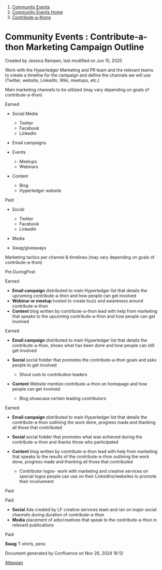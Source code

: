 1. [Community Events](index.html)
2. [Community Events Home](Community-Events-Home_21790731.html)
3. [Contribute-a-thons](Contribute-a-thons_21790837.html)

# Community Events : Contribute-a-thon Marketing Campaign Outline

Created by Jessica Rampen, last modified on Jun 15, 2020

Work with the Hyperledger Marketing and PR team and the relevant teams to create a timeline for the campaign and define the channels we will use (Twitter, website, LinkedIn, Wiki, meetups, etc.)

Main marketing channels to be utilized (may vary depending on goals of contribute-a-thon)

Earned

- Social Media
  
  - Twitter
  - Facebook
  - LinkedIn
- Email campaigns
- Events
  
  - Meetups
  - Webinars
- Content
  
  - Blog
  - Hyperledger website

Paid

- Social 
  
  - Twitter
  - Facebook
  - LinkedIn
- Media
- Swag/giveaways

Marketing tactics per channel &amp; timelines (may vary depending on goals of contribute-a-thon)

Pre DuringPost 

Earned

- **Email campaign** distributed to main Hyperledger list that details the upcoming contribute-a-thon and how people can get involved
- **Webinar or meetup** hosted to create buzz and awareness around contribute-a-thon
- **Content** blog written by contribute-a-thon lead with help from marketing that speaks to the upcoming contribute-a-thon and how people can get involved

Earned

- **Email campaign** distributed to main Hyperledger list that details the contribute-a-thon, shows what has been done and how people can still get involved
- **Social** social fodder that promotes the contribute-a-thon goals and asks people to get involved
  
  - Shout outs to contribution leaders
- **Content** Website mention contribute-a-thon on homepage and how people can get involved 
  
  - Blog showcase certain leading contributors

Earned

- **Email campaign** distributed to main Hyperledger list that details the contribute-a-thon outlining the work done, progress made and thanking all those that contributed
- **Social** social fodder that promotes what was achieved during the contribute-a-thon and thanks those who participated
- **Content** blog written by contribute-a-thon lead with help from marketing that speaks to the results of the contribute-a-thon outlining the work done, progress made and thanking all those that contributed 
  
  - Contributor logos- work with marketing and creative services on special logos people can use on their LinkedIns/websites to promote their involvement

Paid

Paid

- **Social** Ads created by LF creative services team and ran on major social channels during duration of contribute-a-thon
- **Media** placement of ads/creatives that speak to the contribute-a-thon in relevant publications

Paid

**Swag** T-shirts, pens 

Document generated by Confluence on Nov 26, 2024 16:12

[Atlassian](http://www.atlassian.com/)
